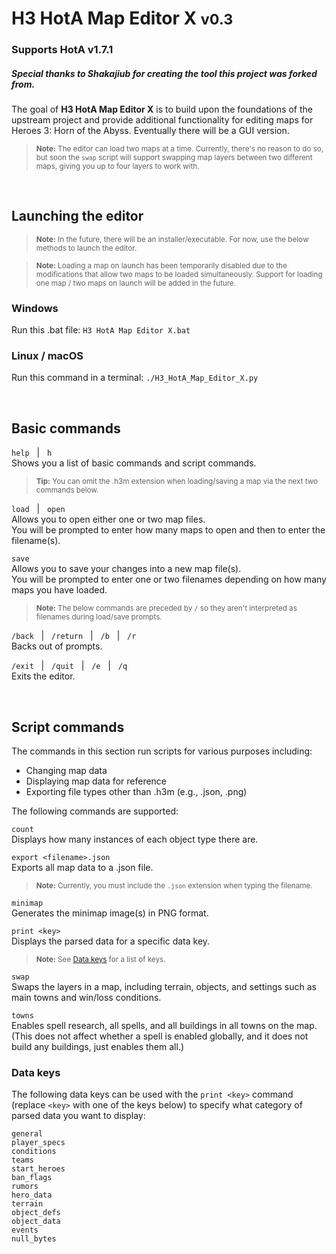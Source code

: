 # **H3 HotA Map Editor X <small>v0.3</small>**
### **Supports HotA v1.7.1**

##### *Special thanks to Shakajiub for creating the tool this project was forked from.*

The goal of **H3 HotA Map Editor X** is to build upon the foundations of the upstream project and provide additional functionality for editing maps for Heroes 3: Horn of the Abyss. Eventually there will be a GUI version.

><small>**Note:** The editor can load two maps at a time. Currently, there's no reason to do so, but soon the `swap` script will support swapping map layers between two different maps, giving you up to four layers to work with.</small>

&nbsp;

## Launching the editor
><small>**Note:** In the future, there will be an installer/executable. For now, use the below methods to launch the editor.</small>

><small>**Note:** Loading a map on launch has been temporarily disabled  due to the modifications that allow two maps to be loaded simultaneously. Support for loading one map / two maps on launch will be added in the future.</small>  

### Windows
Run this .bat file: `H3 HotA Map Editor X.bat`

### **Linux / macOS**
Run this command in a terminal: `./H3_HotA_Map_Editor_X.py`

&nbsp;

## Basic commands

`help`&nbsp;&nbsp;&nbsp;|&nbsp;&nbsp;&nbsp;`h`  
Shows you a list of basic commands and script commands.

><small>**Tip:** You can omit the .h3m extension when loading/saving a map via the next two commands below.</small>

`load`&nbsp;&nbsp;&nbsp;|&nbsp;&nbsp;&nbsp;`open`  
Allows you to open either one or two map files.  
You will be prompted to enter how many maps to open and then to enter the filename(s).

`save`  
Allows you to save your changes into a new map file(s).  
You will be prompted to enter one or two filenames depending on how many maps you have loaded.

><small>**Note:** The below commands are preceded by `/` so they aren't interpreted as filenames during load/save prompts.</small>

`/back`&nbsp;&nbsp;&nbsp;|&nbsp;&nbsp;&nbsp;`/return`&nbsp;&nbsp;&nbsp;|&nbsp;&nbsp;&nbsp;`/b`&nbsp;&nbsp;&nbsp;|&nbsp;&nbsp;&nbsp;`/r`  
Backs out of prompts.

`/exit`&nbsp;&nbsp;&nbsp;|&nbsp;&nbsp;&nbsp;`/quit`&nbsp;&nbsp;&nbsp;|&nbsp;&nbsp;&nbsp;`/e`&nbsp;&nbsp;&nbsp;|&nbsp;&nbsp;&nbsp;`/q`  
Exits the editor.

&nbsp;

## Script commands

The commands in this section run scripts for various purposes including:
- Changing map data
- Displaying map data for reference
- Exporting file types other than .h3m (e.g., .json, .png)

The following commands are supported:

`count`  
Displays how many instances of each object type there are.

`export <filename>.json`  
Exports all map data to a .json file.  
> <small>**Note:** Currently, you must include the `.json` extension when typing the filename.</small>

`minimap`  
Generates the minimap image(s) in PNG format.

`print <key>`  
Displays the parsed data for a specific data key.  
> <small>**Note:** See [Data keys](#data-keys) for a list of keys.</small>

`swap`  
Swaps the layers in a map, including terrain, objects, and settings such as main towns and win/loss conditions.

`towns`  
Enables spell research, all spells, and all buildings in all towns on the map. (This does not affect whether a spell is enabled globally, and it does not build any buildings, just enables them all.)

### Data keys
The following data keys can be used with the `print <key>` command (replace `<key>` with one of the keys below) to specify what category of parsed data you want to display:

`general`  
`player_specs`  
`conditions`  
`teams`  
`start_heroes`  
`ban_flags`  
`rumors`  
`hero_data`  
`terrain`  
`object_defs`  
`object_data`  
`events`  
`null_bytes`  
